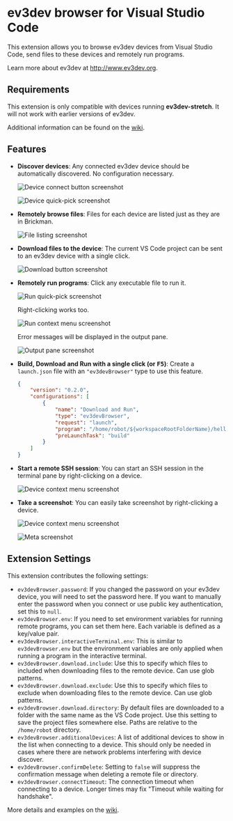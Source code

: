 # ev3dev browser for Visual Studio Code

This extension allows you to browse ev3dev devices from Visual Studio Code, send
files to these devices and remotely run programs.

Learn more about ev3dev at <http://www.ev3dev.org>.


## Requirements

This extension is only compatible with devices running **ev3dev-stretch**.
It will not work with earlier versions of ev3dev.

Additional information can be found on the [wiki].

[wiki]: https://github.com/ev3dev/vscode-ev3dev-browser/wiki


## Features

*   **Discover devices**: Any connected ev3dev device should be automatically discovered.
    No configuration necessary.

    ![Device connect button screenshot](https://github.com/ev3dev/vscode-ev3dev-browser/raw/master/.README/device-connect-tree-item.png)

    ![Device quick-pick screenshot](https://github.com/ev3dev/vscode-ev3dev-browser/raw/master/.README/device-quick-pick.png)

*   **Remotely browse files**: Files for each device are listed just as they are in
    Brickman.

    ![File listing screenshot](https://github.com/ev3dev/vscode-ev3dev-browser/raw/master/.README/file-listing.png)

*   **Download files to the device**: The current VS Code project can be sent to an
    ev3dev device with a single click.

    ![Download button screenshot](https://github.com/ev3dev/vscode-ev3dev-browser/raw/master/.README/download-button.png)

*   **Remotely run programs**: Click any executable file to run it.

    ![Run quick-pick screenshot](https://github.com/ev3dev/vscode-ev3dev-browser/raw/master/.README/run-quick-pick.png)

    Right-clicking works too.

    ![Run context menu screenshot](https://github.com/ev3dev/vscode-ev3dev-browser/raw/master/.README/run-context-menu.png)

    Error messages will be displayed in the output pane.

    ![Output pane screenshot](https://github.com/ev3dev/vscode-ev3dev-browser/raw/master/.README/output-pane.png)

*   **Build, Download and Run with a single click (or <kbd>F5</kbd>)**: Create
    a `launch.json` file with an `"ev3devBrowser"` type to use this feature.

    ```json
    {
        "version": "0.2.0",
        "configurations": [
            {
                "name": "Download and Run",
                "type": "ev3devBrowser",
                "request": "launch",
                "program": "/home/robot/${workspaceRootFolderName}/hello",
                "preLaunchTask": "build"
            }
        ]
    }
    ```


*   **Start a remote SSH session**: You can start an SSH session in the terminal pane
    by right-clicking on a device.

    ![Device context menu screenshot](https://github.com/ev3dev/vscode-ev3dev-browser/raw/master/.README/device-context-menu.png)

*   **Take a screenshot**: You can easily take screenshot by right-clicking
    a device.

    ![Device context menu screenshot](https://github.com/ev3dev/vscode-ev3dev-browser/raw/master/.README/device-context-menu-screenshot.png)

    ![Meta screenshot](https://github.com/ev3dev/vscode-ev3dev-browser/raw/master/.README/screenshot.png)


## Extension Settings

This extension contributes the following settings:

*   `ev3devBrowser.password`: If you changed the password on your ev3dev device,
     you will need to set the password here. If you want to manually enter the
     password when you connect or use public key authentication, set this to
     `null`.
*   `ev3devBrowser.env`: If you need to set environment variables for running
    remote programs, you can set them here. Each variable is defined as a
    key/value pair.
*   `ev3devBrowser.interactiveTerminal.env`: This is similar to `ev3devBrowser.env`
    but the environment variables are only applied when running a program in
    the interactive terminal.
*   `ev3devBrowser.download.include`: Use this to specify which files to
    included when downloading files to the remote device. Can use glob patterns.
*   `ev3devBrowser.download.exclude`: Use this to specify which files to
    exclude when downloading files to the remote device. Can use glob patterns.
*   `ev3devBrowser.download.directory`: By default files are downloaded to
    a folder with the same name as the VS Code project. Use this setting to
    save the project files somewhere else. Paths are relative to the `/home/robot`
    directory.
*   `ev3devBrowser.additionalDevices`: A list of additional devices to show in
    the list when connecting to a device. This should only be needed in cases
    where there are network problems interfering with device discover.
*   `ev3devBrowser.confirmDelete`: Setting to `false` will suppress the
    confirmation message when deleting a remote file or directory.
*   `ev3devBrowser.connectTimeout`: The connection timeout when connecting to a
    device. Longer times may fix "Timeout while waiting for handshake".

More details and examples on the [wiki](https://github.com/ev3dev/vscode-ev3dev-browser/wiki/Settings).
